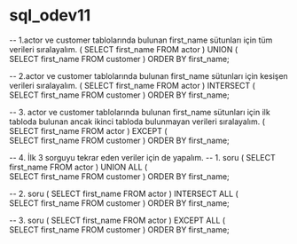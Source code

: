 # sql_odev11

-- 1.actor ve customer tablolarında bulunan first_name sütunları için tüm verileri sıralayalım.
(
	SELECT first_name FROM actor
)
UNION
(	
	SELECT first_name FROM customer 
)
ORDER BY first_name;

-- 2.actor ve customer tablolarında bulunan first_name sütunları için kesişen verileri sıralayalım.
(
	SELECT first_name FROM actor
)
INTERSECT
(	
	SELECT first_name FROM customer 
)
ORDER BY first_name;

-- 3. actor ve customer tablolarında bulunan first_name sütunları için ilk tabloda bulunan ancak ikinci tabloda bulunmayan verileri sıralayalım.
(
	SELECT first_name FROM actor
)
EXCEPT
(	
	SELECT first_name FROM customer 
)
ORDER BY first_name;

-- 4. İlk 3 sorguyu tekrar eden veriler için de yapalım.
-- 1. soru
(
	SELECT first_name FROM actor
)
UNION ALL
(	
	SELECT first_name FROM customer 
)
ORDER BY first_name;

-- 2. soru
(
	SELECT first_name FROM actor
)
INTERSECT ALL
(	
	SELECT first_name FROM customer 
)
ORDER BY first_name;

-- 3. soru 
(
	SELECT first_name FROM actor
)
EXCEPT ALL
(	
	SELECT first_name FROM customer 
)
ORDER BY first_name;
